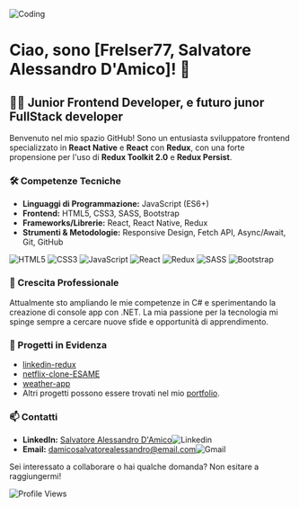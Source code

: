 ![Coding](/img/code_development_icon.png)

# Ciao, sono [Frelser77, Salvatore Alessandro D'Amico]! 👋

## 👨‍💻 Junior Frontend Developer, e futuro junor FullStack developer

Benvenuto nel mio spazio GitHub! Sono un entusiasta sviluppatore frontend specializzato in **React Native** e **React** con **Redux**, con una forte propensione per l'uso di **Redux Toolkit 2.0** e **Redux Persist**.

### 🛠️ Competenze Tecniche

- **Linguaggi di Programmazione:** JavaScript (ES6+)
- **Frontend:** HTML5, CSS3, SASS, Bootstrap
- **Frameworks/Librerie:** React, React Native, Redux
- **Strumenti & Metodologie:** Responsive Design, Fetch API, Async/Await, Git, GitHub

![HTML5](/img/html5_icon.png) ![CSS3](/img/css3_icon.png) ![JavaScript](/img/js_icon.png) ![React](/img/react%20native_icon.png) ![Redux](/img/redux_icon.png) ![SASS](/img/sass_icon.png) ![Bootstrap](/img/bootstrap_icon.png)

### 🌱 Crescita Professionale

Attualmente sto ampliando le mie competenze in C# e sperimentando la creazione di console app con .NET. La mia passione per la tecnologia mi spinge sempre a cercare nuove sfide e opportunità di apprendimento.

### 💼 Progetti in Evidenza

- [linkedin-redux](https://github.com/Frelser77/linkedin-redux)
- [netflix-clone-ESAME](https://github.com/Frelser77/netflix-clone-ESAME)
- [weather-app](https://github.com/Frelser77/weather-app)
- Altri progetti possono essere trovati nel mio [portfolio](https://github.com/Frelser77).

### 📫 Contatti

- **LinkedIn:** [Salvatore Alessandro D'Amico](https://www.linkedin.com/in/salvatore-alessandro-d-amico-4a1551267/)![Linkedin](/img/linkedin_icon.png)
- **Email:** [damicosalvatorealessandro@email.com](mailto:damicosalvatorealessandro@email.com)![Gmail](/img/gmail_icon.png)

Sei interessato a collaborare o hai qualche domanda? Non esitare a raggiungermi!

![Profile Views](https://gpvc.arturio.dev/Frelser77)
